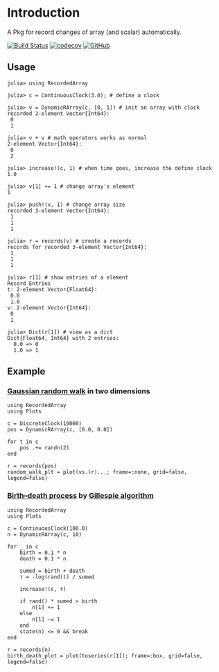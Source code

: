 # Introduction

A Pkg for record changes of array (and scalar) automatically.

[![Build Status](https://github.com/wangl-cc/RecordedArray.jl/actions/workflows/ci.yml/badge.svg?branch=master)](https://github.com/wangl-cc/RecordedArray.jl/actions/workflows/ci.yml) [![codecov](https://codecov.io/gh/wangl-cc/RecordedArray.jl/branch/master/graph/badge.svg?token=PB3THCTNJ9)](https://codecov.io/gh/wangl-cc/RecordedArray.jl)
[![GitHub](https://img.shields.io/github/license/wangl-cc/RecordedArray.jl)](https://github.com/wangl-cc/RecordedArray.jl/blob/master/LICENSE)

## Usage

```jldoctest
julia> using RecordedArray

julia> c = ContinuousClock(3.0); # define a clock

julia> v = DynamicRArray(c, [0, 1]) # init an array with clock
recorded 2-element Vector{Int64}:
 0
 1

julia> v + v # math operators works as normal
2-element Vector{Int64}:
 0
 2

julia> increase!(c, 1) # when time goes, increase the define clock
1.0

julia> v[1] += 1 # change array's element
1

julia> push!(v, 1) # change array size
recorded 3-element Vector{Int64}:
 1
 1
 1

julia> r = records(v) # create a records
records for recorded 3-element Vector{Int64}:
 1
 1
 1

julia> r[1] # show entries of a element
Record Entries
t: 2-element Vector{Float64}:
 0.0
 1.0
v: 2-element Vector{Int64}:
 0
 1

julia> Dict(r[1]) # view as a dict
Dict{Float64, Int64} with 2 entries:
  0.0 => 0
  1.0 => 1
```

## Example

### [Gaussian random walk](https://en.wikipedia.org/wiki/Random_walk) in two dimensions

```@example random_walk
using RecordedArray
using Plots

c = DiscreteClock(10000)
pos = DynamicRArray(c, [0.0, 0.0])

for t in c
    pos .+= randn(2)
end

r = records(pos)
random_walk_plt = plot(vs.(r)...; frame=:none, grid=false, legend=false)
```

### [Birth–death process](https://en.wikipedia.org/wiki/Birth–death_process) by [Gillespie algorithm](https://en.wikipedia.org/wiki/Gillespie_algorithm)

```@example birth_death
using RecordedArray
using Plots

c = ContinuousClock(100.0)
n = DynamicRArray(c, 10)

for _ in c
    birth = 0.1 * n
    death = 0.1 * n

    sumed = birth + death
    τ = -log(rand()) / sumed

    increase!(c, τ)

    if rand() * sumed > birth
        n[1] += 1
    else
        n[1] -= 1
    end
    state(n) <= 0 && break
end

r = records(n)
birth_death_plot = plot(toseries(r[1]); frame=:box, grid=false, legend=false)
```
